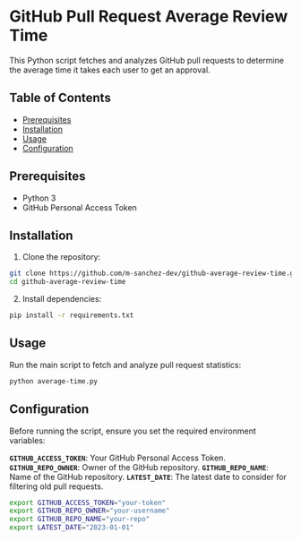 # GitHub Pull Request Average Review Time

This Python script fetches and analyzes GitHub pull requests to determine the average time it takes each user to get an approval.

## Table of Contents

- [Prerequisites](#prerequisites)
- [Installation](#installation)
- [Usage](#usage)
- [Configuration](#configuration)

## Prerequisites

- Python 3
- GitHub Personal Access Token

## Installation

1. Clone the repository:

```bash
git clone https://github.com/m-sanchez-dev/github-average-review-time.git
cd github-average-review-time
```

2. Install dependencies:

``` bash
pip install -r requirements.txt
```

## Usage

Run the main script to fetch and analyze pull request statistics:

``` bash
python average-time.py
```

## Configuration

Before running the script, ensure you set the required environment variables:

__`GITHUB_ACCESS_TOKEN`__: Your GitHub Personal Access Token.
__`GITHUB_REPO_OWNER`__: Owner of the GitHub repository.
__`GITHUB_REPO_NAME`__: Name of the GitHub repository.
__`LATEST_DATE`__: The latest date to consider for filtering old pull requests.

``` bash
export GITHUB_ACCESS_TOKEN="your-token"
export GITHUB_REPO_OWNER="your-username"
export GITHUB_REPO_NAME="your-repo"
export LATEST_DATE="2023-01-01"
```